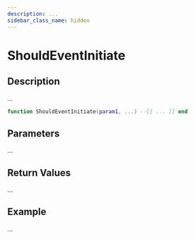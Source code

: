 ```yaml
---
description: ...
sidebar_class_name: hidden
---
```


# ShouldEventInitiate

## Description

...

```lua
function ShouldEventInitiate(param1, ...) --[[ ... ]] end
```

## Parameters

...

## Return Values

...

## Example

...

